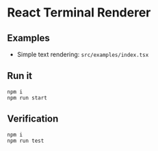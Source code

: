 # React Terminal Renderer

## Examples

- Simple text rendering: `src/examples/index.tsx`

## Run it

```
npm i
npm run start
```

## Verification

```
npm i
npm run test
```